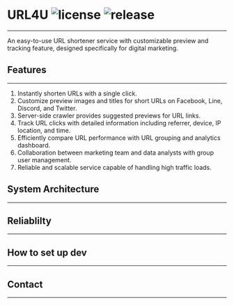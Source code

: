 # URL4U ![license](https://badgen.net/badge/license/MIT/blue)  ![release](https://badgen.net/github/release/flyingdog1310/url4u/) 
---
An easy-to-use URL shortener service with customizable preview and tracking feature, designed specifically for digital marketing.
## Features
---
1. Instantly shorten URLs with a single click.
2. Customize preview images and titles for short URLs on Facebook, Line, Discord, and Twitter.
3. Server-side crawler provides suggested previews for URL links.
4. Track URL clicks with detailed information including referrer, device, IP location, and time.
5. Efficiently compare URL performance with URL grouping and analytics dashboard.
6. Collaboration between marketing team and data analysts with group user management.
7. Reliable and scalable service capable of handling high traffic loads.
## System Architecture
---
## Reliablilty
---
## How to set up dev
---
## Contact
---
